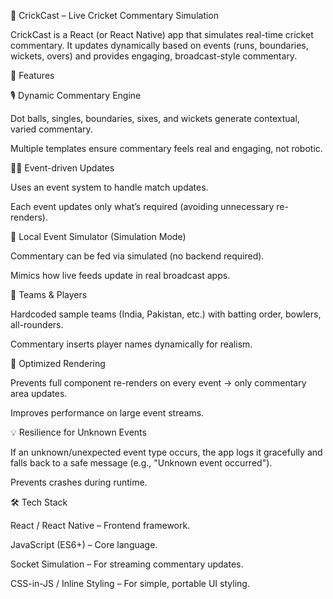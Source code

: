 🏏 CrickCast – Live Cricket Commentary Simulation

CrickCast is a React (or React Native) app that simulates real-time cricket commentary.
It updates dynamically based on events (runs, boundaries, wickets, overs) and provides engaging, broadcast-style commentary.

🚀 Features

🎙 Dynamic Commentary Engine

Dot balls, singles, boundaries, sixes, and wickets generate contextual, varied commentary.

Multiple templates ensure commentary feels real and engaging, not robotic.

👨‍💻 Event-driven Updates

Uses an event system to handle match updates.

Each event updates only what’s required (avoiding unnecessary re-renders).

🔄 Local Event Simulator (Simulation Mode)

Commentary can be fed via simulated (no backend required).

Mimics how live feeds update in real broadcast apps.

🏏 Teams & Players

Hardcoded sample teams (India, Pakistan, etc.) with batting order, bowlers, all-rounders.

Commentary inserts player names dynamically for realism.

📱 Optimized Rendering

Prevents full component re-renders on every event → only commentary area updates.

Improves performance on large event streams.

💡 Resilience for Unknown Events

If an unknown/unexpected event type occurs, the app logs it gracefully and falls back to a safe message (e.g., "Unknown event occurred").

Prevents crashes during runtime.

🛠 Tech Stack

React / React Native – Frontend framework.

JavaScript (ES6+) – Core language.

Socket Simulation – For streaming commentary updates.

CSS-in-JS / Inline Styling – For simple, portable UI styling.





